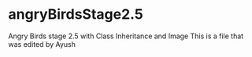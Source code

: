 # angryBirdsStage2.5
Angry Birds stage 2.5 with Class Inheritance and Image
This is a file that was edited by Ayush